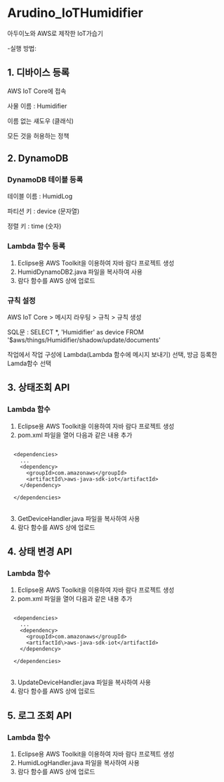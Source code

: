 # Arudino_IoTHumidifier
아두이노와 AWS로 제작한 IoT가습기

-실행 방법: 


## 1. 디바이스 등록

AWS IoT Core에 접속

사물 이름 : Humidifier

이름 없는 섀도우 (클래식)

모든 것을 허용하는 정책


## 2. DynamoDB

### DynamoDB 테이블 등록

테이블 이름 : HumidLog

파티션 키 : device (문자열)

정렬 키 : time (숫자)

### Lambda 함수 등록

1. Eclipse용 AWS Toolkit을 이용하여 자바 람다 프로젝트 생성
2. HumidDynamoDB2.java 파일을 복사하여 사용
3. 람다 함수를 AWS 상에 업로드

### 규칙 설정

AWS IoT Core > 메시지 라우팅 > 규칙 > 규칙 생성

SQL문 : SELECT *, 'Humidifier' as device FROM '$aws/things/Humidifier/shadow/update/documents'

작업에서 작업 구성에 Lambda(Lambda 함수에 메시지 보내기) 선택, 방금 등록한 Lamda함수 선택


## 3. 상태조회 API

### Lambda 함수

1. Eclipse용 AWS Toolkit을 이용하여 자바 람다 프로젝트 생성
2. pom.xml 파일을 열어 다음과 같은 내용 추가

<pre>
<code>
  &lt;dependencies>
    ...    
    &lt;dependency>
      &lt;groupId>com.amazonaws&lt;/groupId>
      &lt;artifactId\>aws-java-sdk-iot&lt;/artifactId>
    &lt;/dependency>

  &lt;/dependencies>  
</code>
</pre>

3. GetDeviceHandler.java 파일을 복사하여 사용
4. 람다 함수를 AWS 상에 업로드


## 4. 상태 변경 API

### Lambda 함수

1. Eclipse용 AWS Toolkit을 이용하여 자바 람다 프로젝트 생성
2. pom.xml 파일을 열어 다음과 같은 내용 추가

<pre>
<code>
  &lt;dependencies>
    ...    
    &lt;dependency>
      &lt;groupId>com.amazonaws&lt;/groupId>
      &lt;artifactId\>aws-java-sdk-iot&lt;/artifactId>
    &lt;/dependency>

  &lt;/dependencies>  
</code>
</pre>

3. UpdateDeviceHandler.java 파일을 복사하여 사용
4. 람다 함수를 AWS 상에 업로드


## 5. 로그 조회 API

### Lambda 함수

1. Eclipse용 AWS Toolkit을 이용하여 자바 람다 프로젝트 생성
2. HumidLogHandler.java 파일을 복사하여 사용
3. 람다 함수를 AWS 상에 업로드
